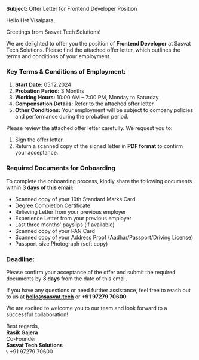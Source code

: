 **Subject:** Offer Letter for Frontend Developer Position

Hello Het Visalpara,

Greetings from Sasvat Tech Solutions!

We are delighted to offer you the position of **Frontend Developer** at Sasvat Tech Solutions. Please find the attached offer letter, which outlines the terms and conditions of your employment.

### **Key Terms & Conditions of Employment:**

1. **Start Date:** 05.12.2024
2. **Probation Period:** 3 Months
3. **Working Hours:** 10:00 AM – 7:00 PM, Monday to Saturday
4. **Compensation Details:** Refer to the attached offer letter
5. **Other Conditions:** Your employment will be subject to company policies and performance during the probation period.

Please review the attached offer letter carefully. We request you to:

1. Sign the offer letter.
2. Return a scanned copy of the signed letter in **PDF format** to confirm your acceptance.

### **Required Documents for Onboarding**

To complete the onboarding process, kindly share the following documents within **3 days of this email:**

- Scanned copy of your 10th Standard Marks Card
- Degree Completion Certificate
- Relieving Letter from your previous employer
- Experience Letter from your previous employer
- Last three months' payslips (if available)
- Scanned copy of your PAN Card
- Scanned copy of your Address Proof (Aadhar/Passport/Driving License)
- Passport-size Photograph (soft copy)

### **Deadline:**

Please confirm your acceptance of the offer and submit the required documents by **3 days** from the date of this email.

If you have any questions or need further assistance, feel free to reach out to us at **[hello@sasvat.tech](mailto:hello@sasvat.tech)** or **+91 97279 70600.**

We are excited to welcome you to our team and look forward to a successful collaboration!

Best regards,  
**Rasik Gajera**  
Co-Founder  
**Sasvat Tech Solutions**  
📞 +91 97279 70600